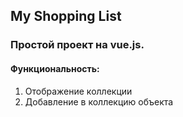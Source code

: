 ## My Shopping List

### Простой проект на vue.js.

#### Функциональность:
1. Отображение коллекции
2. Добавление в коллекцию объекта
